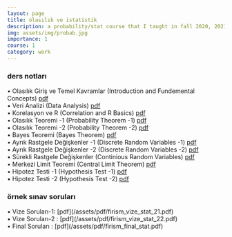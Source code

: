 ```yaml
---
layout: page
title: olasılık ve istatistik
description: a probability/stat course that I taught in fall 2020, 2021 and 2022
img: assets/img/probab.jpg
importance: 1
course: 1 
category: work
---
```


<h3>ders notları</h3>



&#8226; Olasılık Giriş ve Temel Kavramlar (Introduction and Fundemental Concepts) [pdf](/assets/pdf/firism_olas?l?k_stat_temel_kavramlar.pdf)<br />
&#8226; Veri Analizi (Data Analysis) [pdf](/assets/pdf/firism_olas?l?k_stat_veri_analizi.pdf)<br />
&#8226; Korelasyon ve R (Correlation and R Basics)  [pdf](/assets/pdf/firism_olas?l?k_stat_korelasyon_r.pdf)<br />
&#8226; Olasılık Teoremi -1 (Probability Theorem -1)  [pdf](/assets/pdf/firism_olas?l?k_stat_olas?l?k_1.pdf)<br />
&#8226; Olasılık Teoremi -2 (Probability Theorem -2)  [pdf](/assets/pdf/assets/pdf/firism_olas?l?k_stat_olas?l?k_2.pdf)<br />
&#8226;  Bayes Teoremi (Bayes Theorem)  [pdf](/assets/pdf/assets/pdf/firism_olas?l?k_stat_bayes_teoremi.pdf)<br />
&#8226; Ayrık Rastgele Değişkenler -1 (Discrete Random Variables -1)  [pdf](/assets/pdf/firism_olas?l?k_stat_ayr?k_rastgele_de?i?kenler.pdf)<br />
&#8226; Ayrık Rastgele Değişkenler -2 (Discrete Random Variables -2)  [pdf](/assets/pdf/firism_olas?l?k_stat_ayr?k_rastgele_de?i?kenler_2.pdf)<br />
&#8226; Sürekli Rastgele Değişkenler (Continious Random Variables) [pdf](/assets/pdf/firism_olas?l?k_stat_sürekli_rastgele_de?i?kenler.pdf)<br />
&#8226; Merkezi Limit Teoremi (Central Limit Theorem)  [pdf](/assets/pdf/firism_olas?l?k_stat_merkezi_limit_teoremi.pdf)<br />
&#8226; Hipotez Testi -1 (Hypothesis Test -1)   [pdf](/assets/pdf/firism_olas?l?k_stat_hipotez_testi_1.pdf)<br />
&#8226; Hipotez Testi -2 (Hypothesis Test -2)   [pdf](/assets/pdf/firism_olas?l?k_stat_hipotez_testi_2.pdf)<br />




  

<h3>örnek sınav soruları</h3>
 &#8226; Vize Soruları-1: [pdf](/assets/pdf/firism_vize_stat_21.pdf) <br />
  &#8226; Vize Soruları-2 : [pdf](/assets/pdf/firism_vize_stat_22.pdf) <br />
   &#8226; Final Soruları : [pdf](/assets/pdf/firism_final_stat.pdf) <br />



  